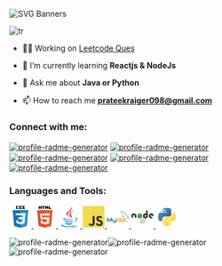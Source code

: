 

![SVG Banners](https://svg-banners.vercel.app/api?type=luminance&text1=Pratik%20||%20DSA%20||%20Debugging%20||%20%20Development%20||&text2=💻%20Java%20%20Python%20Coder%20|%20DSA%20Enthusiast%20|%20Debugging%20&%20Development%20Pro%20🚀%20A%20Passionate%20Coder,Developer%20and%20Debugger&width=900&height=400)



<p align="left"> <img width="900" height="110" src="https://readme-jokes.vercel.app/api" alt ="tr"/> </p>



- 💪🏼 Working on [Leetcode Ques](https://github.com/prateekraiger/LeetCode)

- 🌱 I’m currently learning **Reactjs & NodeJs**

- 💬 Ask me about **Java or Python**

- 📫 How to reach me **prateekraiger098@gmail.com**

<h3 align="left">Connect with me:</h3> <p align="left"> <a href="https://github.com/prateekraiger" target="blank"><img align="center" src=https://raw.githubusercontent.com/rahuldkjain/github-profile-readme-generator/master/src/images/icons/Social/github.svg alt="profile-radme-generator" height="30" width="40" /></a> <a href="https://linkedin.com/in/pratik-r1104" target="blank"><img align="center" src=https://raw.githubusercontent.com/rahuldkjain/github-profile-readme-generator/master/src/images/icons/Social/linked-in-alt.svg alt="profile-radme-generator" height="30" width="40" /></a> <a href="https://x.com/mrpratik753)" target="blank"><img align="center" src=https://raw.githubusercontent.com/rahuldkjain/github-profile-readme-generator/master/src/images/icons/Social/twitter.svg alt="profile-radme-generator" height="30" width="40" /></a> <a href="https://www.leetcode.com/prateekraiger" target="blank"><img align="center" src=https://raw.githubusercontent.com/rahuldkjain/github-profile-readme-generator/master/src/images/icons/Social/leet-code.svg alt="profile-radme-generator" height="30" width="40" /></a> <a href="https://auth.geeksforgeeks.org/user/prateekraiger" target="blank"><img align="center" src=https://raw.githubusercontent.com/rahuldkjain/github-profile-readme-generator/master/src/images/icons/Social/geeks-for-geeks.svg alt="profile-radme-generator" height="30" width="40" /></a> </p>

<h3 align="left">Languages and Tools:</h3> <p align="left"> <a href=https://www.w3schools.com/css/ target="_blank" rel="noreferrer"> <img src=https://raw.githubusercontent.com/devicons/devicon/master/icons/css3/css3-original-wordmark.svg alt="android" width="40" height="40"/> </a> <a href=https://www.w3.org/html/ target="_blank" rel="noreferrer"> <img src=https://raw.githubusercontent.com/devicons/devicon/master/icons/html5/html5-original-wordmark.svg alt="android" width="40" height="40"/> </a> <a href=https://www.java.com target="_blank" rel="noreferrer"> <img src=https://raw.githubusercontent.com/devicons/devicon/master/icons/java/java-original.svg alt="android" width="40" height="40"/> </a> <a href=https://developer.mozilla.org/en-US/docs/Web/JavaScript target="_blank" rel="noreferrer"> <img src=https://raw.githubusercontent.com/devicons/devicon/master/icons/javascript/javascript-original.svg alt="android" width="40" height="40"/> </a> <a href=https://www.mysql.com/ target="_blank" rel="noreferrer"> <img src=https://raw.githubusercontent.com/devicons/devicon/master/icons/mysql/mysql-original-wordmark.svg alt="android" width="40" height="40"/> </a> <a href=https://nodejs.org target="_blank" rel="noreferrer"> <img src=https://raw.githubusercontent.com/devicons/devicon/master/icons/nodejs/nodejs-original-wordmark.svg alt="android" width="40" height="40"/> </a> <a href=https://www.python.org target="_blank" rel="noreferrer"> <img src=https://raw.githubusercontent.com/devicons/devicon/master/icons/python/python-original.svg alt="android" width="40" height="40"/> </a> </p>



<img align="left" height="auto" width={300} src="https://github-readme-stats.vercel.app/api?username=prateekraiger&show_icons=true&theme=dark&locale=en&hide_border=false" alt="profile-radme-generator" />



<img align="left" height="auto" width={300} src="https://github-readme-streak-stats.herokuapp.com/?user=prateekraiger&theme=dark&mode=weekly&hide_border=false&locale=en" alt="profile-radme-generator" />



<img align="left" height="auto" width={300} src="https://github-readme-stats.vercel.app/api/top-langs/?username=prateekraiger&theme=dark&hide_border=false" alt="profile-radme-generator" />
